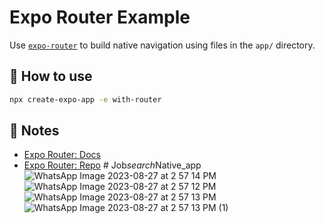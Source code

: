 # Expo Router Example

Use [`expo-router`](https://expo.github.io/router) to build native navigation using files in the `app/` directory.

## 🚀 How to use

```sh
npx create-expo-app -e with-router
```

## 📝 Notes

- [Expo Router: Docs](https://expo.github.io/router)
- [Expo Router: Repo](https://github.com/expo/router)
#   J o b _ s e a r c h _ N a t i v e _ a p p 
 
 ![WhatsApp Image 2023-08-27 at 2 57 14 PM](https://github.com/atharva3333/Job_search_Native_app/assets/73531009/3679402c-4179-4275-bbd3-e706f8047ad4)
![WhatsApp Image 2023-08-27 at 2 57 12 PM](https://github.com/atharva3333/Job_search_Native_app/assets/73531009/e698a71a-f6d4-437a-aac3-055ff33e01c3)
![WhatsApp Image 2023-08-27 at 2 57 13 PM](https://github.com/atharva3333/Job_search_Native_app/assets/73531009/65bfd088-add7-4065-934d-94c989c7605f)
![WhatsApp Image 2023-08-27 at 2 57 13 PM (1)](https://github.com/atharva3333/Job_search_Native_app/assets/73531009/14c176bd-d3cd-45b3-a444-13798085c305)
